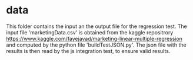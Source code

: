 # data

This folder contains the input an the output file for the regression test.
The input file 'marketingData.csv' is obtained from the kaggle repositrory https://www.kaggle.com/fayejavad/marketing-linear-multiple-regression and computed by the python file 'buildTestJSON.py'.
The json file with the results is then read by the js integration test, to ensure valid results.
